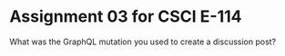 # Assignment 03 for CSCI E-114

What was the GraphQL mutation you used to create a discussion post?

